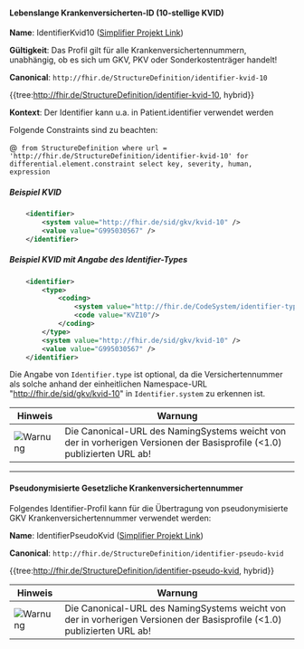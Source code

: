 #### Lebenslange Krankenversicherten-ID (10-stellige KVID)

**Name**: IdentifierKvid10 ([Simplifier Projekt Link](https://simplifier.net/resolve?canonical=http://fhir.de/StructureDefinition/identifier-kvid-10&scope=de.basisprofil.r4@1.5.4))

**Gültigkeit**: Das Profil gilt für alle Krankenversichertennummern, unabhängig, ob es sich um GKV, PKV oder Sonderkostenträger handelt!

**Canonical**: `http://fhir.de/StructureDefinition/identifier-kvid-10`

{{tree:http://fhir.de/StructureDefinition/identifier-kvid-10, hybrid}}

**Kontext**: Der Identifier kann u.a. in Patient.identifier verwendet werden

Folgende Constraints sind zu beachten:

@``` from StructureDefinition where url = 'http://fhir.de/StructureDefinition/identifier-kvid-10' for differential.element.constraint select key, severity, human, expression```

##### Beispiel KVID
```xml
    <identifier>
        <system value="http://fhir.de/sid/gkv/kvid-10" />
        <value value="G995030567" />
    </identifier>
```
##### Beispiel KVID mit Angabe des Identifier-Types
```xml
    <identifier>
        <type>
            <coding>
                <system value="http://fhir.de/CodeSystem/identifier-type-de-basis"/>
                <code value="KVZ10"/>
            </coding>
        </type>
        <system value="http://fhir.de/sid/gkv/kvid-10" />
        <value value="G995030567" />
    </identifier>
```

Die Angabe von `Identifier.type` ist optional, da die Versichertennummer als solche anhand der einheitlichen Namespace-URL "http://fhir.de/sid/gkv/kvid-10" in `Identifier.system` zu erkennen ist.

| Hinweis | Warnung |
|---------|---------------------|
|![Warnung](https://wiki.hl7.de/images/thumb/Attention_icon.svg/100px-Attention_icon.svg.png)| Die Canonical-URL des NamingSystems weicht von der in vorherigen Versionen der Basisprofile (<1.0) publizierten URL ab! |

------------

#### Pseudonymisierte Gesetzliche Krankenversichertennummer

Folgendes Identifier-Profil kann für die Übertragung von pseudonymisierte GKV Krankenversichertennummer verwendet werden:


**Name**: IdentifierPseudoKvid ([Simplifier Projekt Link](https://simplifier.net/resolve?canonical=http://fhir.de/StructureDefinition/identifier-pseudo-kvid&scope=de.basisprofil.r4@1.5.4))

**Canonical**: `http://fhir.de/StructureDefinition/identifier-pseudo-kvid`

{{tree:http://fhir.de/StructureDefinition/identifier-pseudo-kvid, hybrid}}

| Hinweis | Warnung |
|---------|---------------------|
|![Warnung](https://wiki.hl7.de/images/thumb/Attention_icon.svg/100px-Attention_icon.svg.png)| Die Canonical-URL des NamingSystems weicht von der in vorherigen Versionen der Basisprofile (<1.0) publizierten URL ab! |
